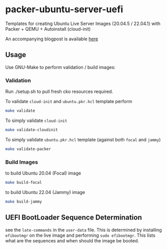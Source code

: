 # packer-ubuntu-server-uefi
Templates for creating Ubuntu Live Server Images (20.04.5 / 22.04.1) with Packer + QEMU + Autoinstall (cloud-init)

An accompanying blogpost is available [here][1]

## Usage

Use GNU-Make to perform validation / build images:

### Validation

Run ./setup.sh to pull fresh cko resources required.

To validate `cloud-init` and `ubuntu.pkr.hcl` template perform

```bash
make validate
```

To simply validate `cloud-init`

```bash
make validate-cloudinit
```

To simply validate `ubuntu.pkr.hcl` template (against both `focal` and `jammy`)

```bash
make validate-packer
```

### Build Images

to build Ubuntu 20.04 (Focal) image

```bash
make build-focal
```

to build Ubuntu 22.04 (Jammy) image

```bash
make build-jammy
```

## UEFI BootLoader Sequence Determination

see the `late-commands` in the `user-data` file. This is determined by installing `efibootmgr` on the live
image and performing `sudo efibootmgr`. This lists what are the sequences and when should the image be booted.

[1]: https://shantanoo-desai.github.io/posts/technology/packer-ubuntu-qemu/
